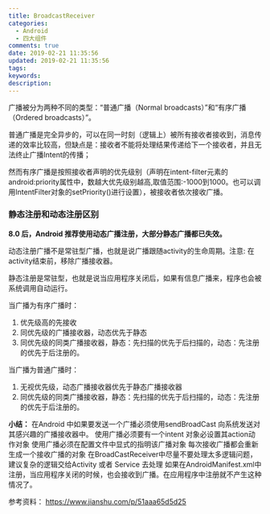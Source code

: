 ```yaml
---
title: BroadcastReceiver
categories:
  - Android
  - 四大组件
comments: true
date: 2019-02-21 11:35:56
updated: 2019-02-21 11:35:56
tags:
keywords:
description:
---
```


广播被分为两种不同的类型：“普通广播（Normal broadcasts）”和“有序广播（Ordered broadcasts）”。

普通广播是完全异步的，可以在同一时刻（逻辑上）被所有接收者接收到，消息传递的效率比较高，但缺点是：接收者不能将处理结果传递给下一个接收者，并且无法终止广播Intent的传播；

然而有序广播是按照接收者声明的优先级别（声明在intent-filter元素的android:priority属性中，数越大优先级别越高,取值范围:-1000到1000。也可以调用IntentFilter对象的setPriority()进行设置），被接收者依次接收广播。

<!-- more -->

### 静态注册和动态注册区别

**8.0 后，Android 推荐使用动态广播注册，大部分静态广播都已失效。**

动态注册广播不是常驻型广播，也就是说广播跟随activity的生命周期。注意: 在activity结束前，移除广播接收器。 

静态注册是常驻型，也就是说当应用程序关闭后，如果有信息广播来，程序也会被系统调用自动运行。  

当广播为有序广播时：
1. 优先级高的先接收
2. 同优先级的广播接收器，动态优先于静态
3. 同优先级的同类广播接收器，静态：先扫描的优先于后扫描的，动态：先注册的优先于后注册的。

当广播为普通广播时：
1. 无视优先级，动态广播接收器优先于静态广播接收器
2. 同优先级的同类广播接收器，静态：先扫描的优先于后扫描的，动态：先注册的优先于后注册的。

**小结：**
在Android 中如果要发送一个广播必须使用sendBroadCast 向系统发送对其感兴趣的广播接收器中。
使用广播必须要有一个intent 对象必设置其action动作对象
使用广播必须在配置文件中显式的指明该广播对象
每次接收广播都会重新生成一个接收广播的对象
在BroadCastReceiver中尽量不要处理太多逻辑问题，建议复杂的逻辑交给Activity 或者 Service 去处理
如果在AndroidManifest.xml中注册，当应用程序关闭的时候，也会接收到广播。在应用程序中注册就不产生这种情况了。



参考资料： 
https://www.jianshu.com/p/51aaa65d5d25